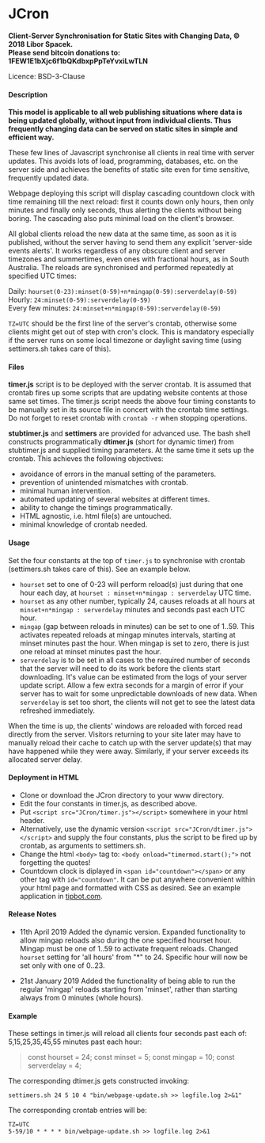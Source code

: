 # JCron
**Client-Server Synchronisation  for Static Sites with Changing Data, © 2018 Libor Spacek.**  
**Please send bitcoin donations to: 1FEW1E1bXjc6f1bQKdbxpPpTeYvxiLwTLN**

Licence: BSD-3-Clause  

#### Description

**This model is applicable to all web publishing situations where data is being updated globally, without input from individual clients. Thus frequently changing data can be served on static sites in simple and efficient way.**

These few lines of Javascript synchronise all clients in real time with server updates. This avoids lots of load, programming, databases, etc. on the server side and achieves the benefits of static site even for time sensitive, frequently updated data. 

Webpage deploying this script will display cascading countdown clock with time remaining till the next reload: first it counts down only hours, then only minutes and finally only seconds, thus alerting the clients without being boring. The cascading also puts minimal load on the client's browser.

All global clients reload the new data at the same time, as soon as it is published, without the server having to send them any explicit 'server-side events alerts'. It works regardless of any obscure client and server timezones and summertimes, even ones with fractional hours, as in South Australia. The reloads are synchronised and performed repeatedly at specified UTC times:

Daily: `hourset(0-23):minset(0-59)+n*mingap(0-59):serverdelay(0-59)`  
Hourly: `24:minset(0-59):serverdelay(0-59)`  
Every few minutes: `24:minset+n*mingap(0-59):serverdelay(0-59)`

`TZ=UTC` should be the first line of the server's crontab, otherwise some clients might get out of step with cron's clock. This is mandatory especially if the server runs on some local timezone or daylight saving time (using settimers.sh takes care of this).

#### Files

**timer.js** script is to be deployed with the server crontab. It is assumed that crontab fires up some scripts that are updating website contents at those same set  times. The timer.js script needs the above four timing constants to be manually set in its source file in concert with the crontab time settings. Do not forget to reset crontab with `crontab -r` when stopping operations.

**stubtimer.js** and **settimers** are provided for advanced use. The bash shell constructs programmatically **dtimer.js** (short for dynamic timer) from stubtimer.js and supplied timing parameters. At the same time it sets up the crontab. This achieves the following objectives:

- avoidance of errors in the manual setting of the parameters.
- prevention of unintended mismatches with crontab. 
- minimal human intervention.
- automated updating of several websites at different times.
- ability to change the timings programmatically.
- HTML agnostic, i.e. html file(s) are untouched.
- minimal knowledge of crontab needed.

#### Usage

Set the four constants at the top of `timer.js` to synchronise with  crontab (settimers.sh takes care of this). See an example below. 

- `hourset` set to one of 0-23 will perform reload(s) just during that one hour each day, at `hourset : minset+n*mingap : serverdelay` UTC time.
- `hourset` as any other number, typically 24, causes reloads at all hours at  `minset+n*mingap : serverdelay` minutes and seconds past each UTC  hour.
- `mingap` (gap between reloads in minutes) can be set to one of 1..59. This  activates repeated reloads at mingap minutes intervals, starting at minset minutes past the hour. When mingap is set to zero, there is just one reload at minset minutes past the hour.
- `serverdelay` is to be set in all cases to the required number of seconds that the server will need to do its work before the clients start downloading. It's value can be estimated  from the logs of your server update script. Allow a few extra seconds for a margin of error if your server has to wait for some  unpredictable  downloads of new data. When `serverdelay` is set too short, the clients will not get to see the latest data refreshed immediately.

When the time is up, the clients' windows are reloaded with forced read directly from the server.
Visitors returning to your site later may have to manually reload their cache to catch up with the server update(s) that may have happened while they were away. Similarly,  if your server exceeds its allocated server delay.

#### Deployment in HTML
- Clone or download the JCron directory to your www directory.
- Edit the four constants in timer.js, as described above.
- Put `<script src="JCron/timer.js"></script>` somewhere in your html  header. 
- Alternatively, use the dynamic version  `<script src="JCron/dtimer.js"></script>` and supply the four constants, plus the script to be fired up by crontab, as arguments to settimers.sh.
- Change the html `<body>` tag to: `<body onload="timermod.start();">` not forgetting the quotes! 
- Countdown clock is diplayed in `<span id="countdown"></span>` or any other tag with `id="countdown"`. It can be put anywhere convenient within your html page and formatted with CSS as desired. See an example application in [tipbot.com](https://tipbot.com/index.html).

#### Release Notes
- 11th April 2019
Added the dynamic version. 
Expanded functionality to allow mingap reloads also during the one specified hourset hour.
Mingap must be one of 1..59 to activate frequent reloads.
Changed `hourset` setting for 'all hours' from "*" to 24. Specific hour will now be set only with one of 0..23.

- 21st January 2019
Added the functionality of being able to run the regular 'mingap' reloads starting from 'minset', rather than starting always from 0 minutes (whole hours).

#### Example

These settings in timer.js will reload all clients four seconds past each of: 5,15,25,35,45,55 minutes past each hour:
> const hourset = 24;
const minset = 5;
const mingap = 10;
const serverdelay = 4;

The corresponding dtimer.js gets constructed invoking:

`settimers.sh 24 5 10 4 "bin/webpage-update.sh >> logfile.log 2>&1"`

The corresponding crontab entries will be:

`TZ=UTC`  
`5-59/10 * * * * bin/webpage-update.sh >> logfile.log 2>&1`
